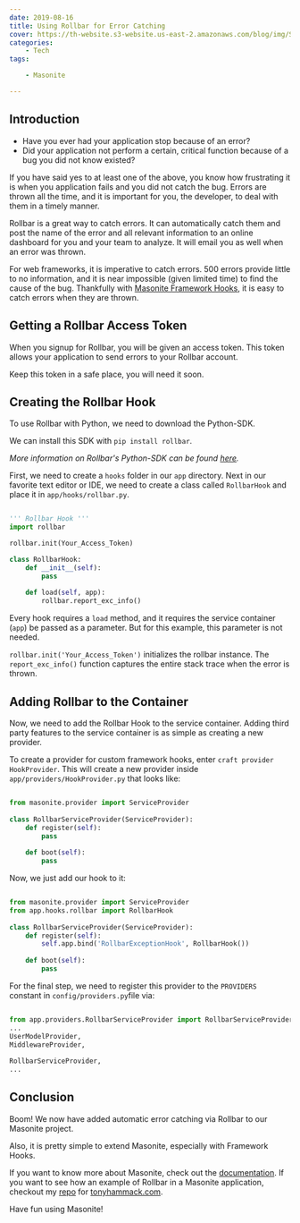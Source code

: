 ```yaml
---
date: 2019-08-16
title: Using Rollbar for Error Catching
cover: https://th-website.s3-website.us-east-2.amazonaws.com/blog/img/Screenshot-2018-10-29-11.15.23.png
categories:
    - Tech
tags:

    - Masonite

---
```


## Introduction

- Have you ever had your application stop because of an error? 
- Did your application not perform a certain, critical function because of a bug you did not know existed?

If you have said yes to at least one of the above, you know how frustrating it is when you application fails and you did not catch the bug. Errors are thrown all the time, and it is important for you, the developer, to deal with them in a timely manner. 

Rollbar is a great way to catch errors. It can automatically catch them and post the name of the error and all relevant information to an online dashboard for you and your team to analyze. It will email you as well when an error was thrown.

For web frameworks, it is imperative to catch errors. 500 errors provide little to no information, and it is near impossible (given limited time) to find the cause of the bug. Thankfully with [Masonite Framework Hooks](https://docs.masoniteproject.com/useful-features/framework-hooks), it is easy to catch errors when they are thrown. 

## Getting a Rollbar Access Token

When you signup for Rollbar, you will be given an access token. This token allows your application to send errors to your Rollbar account. 

Keep this token in a safe place, you will need it soon.

## Creating the Rollbar Hook

To use Rollbar with Python, we need to download the Python-SDK. 

We can install this SDK with `pip install rollbar`. 

_More information on Rollbar's Python-SDK can be found [here](https://docs.rollbar.com/docs/python)._


First, we need to create a `hooks` folder in our `app` directory. Next in our favorite text editor or IDE, we need to create a class called `RollbarHook` and place it in `app/hooks/rollbar.py`. 

```python

''' Rollbar Hook '''
import rollbar

rollbar.init(Your_Access_Token)

class RollbarHook:
    def __init__(self):
        pass
    
    def load(self, app):
        rollbar.report_exc_info()

```

Every hook requires a `load` method, and it requires the service container (`app`) be passed as a parameter. But for this example, this parameter is not needed.

`rollbar.init('Your_Access_Token')` initializes the rollbar instance. The `report_exc_info()` function captures the entire stack trace when the error is thrown.

## Adding Rollbar to the Container

Now, we need to add the Rollbar Hook to the service container. Adding third party features to the service container is as simple as creating a new provider. 

To create a provider for custom framework hooks, enter `craft provider HookProvider`. This will create a new provider inside `app/providers/HookProvider.py` that looks like:

```python

from masonite.provider import ServiceProvider
​
class RollbarServiceProvider(ServiceProvider):
    def register(self): 
        pass
​
    def boot(self): 
        pass

```

Now, we just add our hook to it:

```python

from masonite.provider import ServiceProvider
from app.hooks.rollbar import RollbarHook
​
class RollbarServiceProvider(ServiceProvider):
    def register(self): 
        self.app.bind('RollbarExceptionHook', RollbarHook())
​
    def boot(self): 
        pass

```

For the final step, we need to register this provider to the `PROVIDERS` constant in `config/providers.py`file via: 

```python

from app.providers.RollbarServiceProvider import RollbarServiceProvider
...
UserModelProvider,
MiddlewareProvider,
​
RollbarServiceProvider,
...

```

## Conclusion

Boom! We now have added automatic error catching via Rollbar to our Masonite project. 

Also, it is pretty simple to extend Masonite, especially with Framework Hooks. 

If you want to know more about Masonite, check out the [documentation](https://docs.masoniteproject.com/). If you want to see how an example of Rollbar in a Masonite application, checkout my [repo](https://github.com/hammacktony/heroku-site) for [tonyhammack.com](tonyhammack.com).
 
Have fun using Masonite!